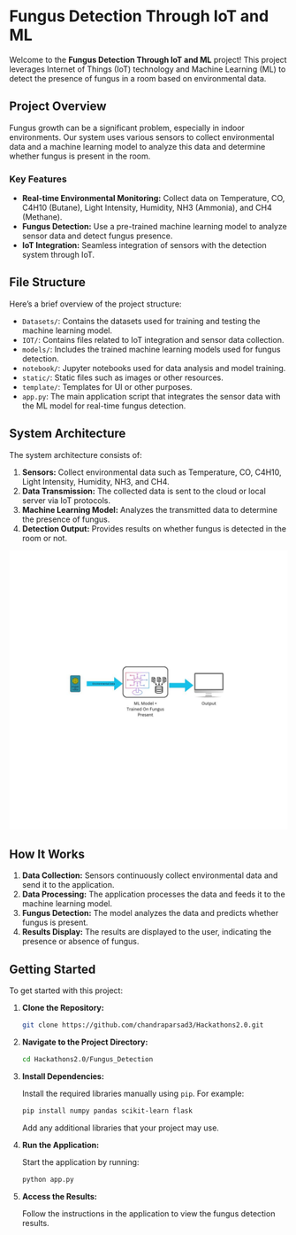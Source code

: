# Fungus Detection Through IoT and ML

Welcome to the **Fungus Detection Through IoT and ML** project! This project leverages Internet of Things (IoT) technology and Machine Learning (ML) to detect the presence of fungus in a room based on environmental data. 

## Project Overview

Fungus growth can be a significant problem, especially in indoor environments. Our system uses various sensors to collect environmental data and a machine learning model to analyze this data and determine whether fungus is present in the room.

### Key Features

- **Real-time Environmental Monitoring:** Collect data on Temperature, CO, C4H10 (Butane), Light Intensity, Humidity, NH3 (Ammonia), and CH4 (Methane).
- **Fungus Detection:** Use a pre-trained machine learning model to analyze sensor data and detect fungus presence.
- **IoT Integration:** Seamless integration of sensors with the detection system through IoT.

## File Structure

Here’s a brief overview of the project structure:

- `Datasets/`: Contains the datasets used for training and testing the machine learning model.
- `IOT/`: Contains files related to IoT integration and sensor data collection.
- `models/`: Includes the trained machine learning models used for fungus detection.
- `notebook/`: Jupyter notebooks used for data analysis and model training.
- `static/`: Static files such as images or other resources.
- `template/`: Templates for UI or other purposes.
- `app.py`: The main application script that integrates the sensor data with the ML model for real-time fungus detection.

## System Architecture

The system architecture consists of:

1. **Sensors:** Collect environmental data such as Temperature, CO, C4H10, Light Intensity, Humidity, NH3, and CH4.
2. **Data Transmission:** The collected data is sent to the cloud or local server via IoT protocols.
3. **Machine Learning Model:** Analyzes the transmitted data to determine the presence of fungus.
4. **Detection Output:** Provides results on whether fungus is detected in the room or not.

![System Architecture](Image/system.jpg)

## How It Works

1. **Data Collection:** Sensors continuously collect environmental data and send it to the application.
2. **Data Processing:** The application processes the data and feeds it to the machine learning model.
3. **Fungus Detection:** The model analyzes the data and predicts whether fungus is present.
4. **Results Display:** The results are displayed to the user, indicating the presence or absence of fungus.

## Getting Started

To get started with this project:

1. **Clone the Repository:**

    ```bash
    git clone https://github.com/chandraparsad3/Hackathons2.0.git
    ```

2. **Navigate to the Project Directory:**

    ```bash
    cd Hackathons2.0/Fungus_Detection
    ```

3. **Install Dependencies:**

    Install the required libraries manually using `pip`. For example:

    ```bash
    pip install numpy pandas scikit-learn flask
    ```

    Add any additional libraries that your project may use.

4. **Run the Application:**

    Start the application by running:

    ```bash
    python app.py
    ```

5. **Access the Results:**

    Follow the instructions in the application to view the fungus detection results.
